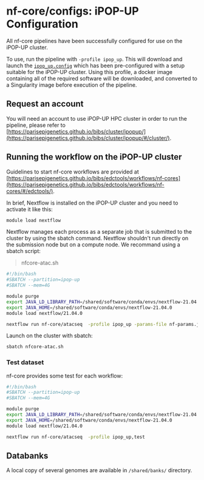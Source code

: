 # nf-core/configs: iPOP-UP Configuration

All nf-core pipelines have been successfully configured for use on the iPOP-UP cluster.

To use, run the pipeline with `-profile ipop_up`. This will download and launch the [`ipop_up.config`](../conf/ipop_up.config) which has been pre-configured with a setup suitable for the iPOP-UP cluster. Using this profile, a docker image containing all of the required software will be downloaded, and converted to a Singularity image before execution of the pipeline.

## Request an account

You will need an account to use iPOP-UP HPC cluster in order to run the pipeline, please refer to [https://parisepigenetics.github.io/bibs/cluster/ipopup/](https://parisepigenetics.github.io/bibs/cluster/ipopup/#/cluster/). 

## Running the workflow on the iPOP-UP cluster

Guidelines to start nf-core workflows are provided at [https://parisepigenetics.github.io/bibs/edctools/workflows/nf-cores](https://parisepigenetics.github.io/bibs/edctools/workflows/nf-cores/#/edctools/).  

In brief, Nextflow is installed on the iPOP-UP cluster and you need to activate it like this:

```bash
module load nextflow
```

Nextflow manages each process as a separate job that is submitted to the cluster by using the sbatch command.
Nextflow shouldn't run directly on the submission node but on a compute node. We recommand using a sbatch script: 

> nfcore-atac.sh

```bash
#!/bin/bash
#SBATCH --partition=ipop-up
#SBATCH --mem=4G

module purge
export JAVA_LD_LIBRARY_PATH=/shared/software/conda/envs/nextflow-21.04.0/lib/server
export JAVA_HOME=/shared/software/conda/envs/nextflow-21.04.0
module load nextflow/21.04.0 

nextflow run nf-core/atacseq  -profile ipop_up -params-file nf-params.json
```

Launch on the cluster with sbatch:

```bash
sbatch nfcore-atac.sh
```

### Test dataset

nf-core provides some test for each workflow:

```bash
#!/bin/bash
#SBATCH --partition=ipop-up
#SBATCH --mem=4G

module purge
export JAVA_LD_LIBRARY_PATH=/shared/software/conda/envs/nextflow-21.04.0/lib/server
export JAVA_HOME=/shared/software/conda/envs/nextflow-21.04.0
module load nextflow/21.04.0 

nextflow run nf-core/atacseq  -profile ipop_up,test
```

## Databanks

A local copy of several genomes are available in `/shared/banks/` directory.
